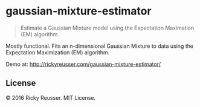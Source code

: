 # gaussian-mixture-estimator

> Estimate a Gaussian Mixture model using the Expectation Maximation (EM) algorithm

Mostly functional. Fits an n-dimensional Gaussian Mixture to data using the Expectation Maximization (EM) algorithm.

Demo at: http://rickyreusser.com/gaussian-mixture-estimator/

## License

&copy; 2016 Ricky Reusser. MIT License.

[npm-image]: https://badge.fury.io/js/gaussian-mixture-estimator.svg
[npm-url]: https://npmjs.org/package/gaussian-mixture-estimator
[travis-image]: https://travis-ci.org/rreusser/gaussian-mixture-estimator.svg?branch=master
[travis-url]: https://travis-ci.org//gaussian-mixture-estimator
[daviddm-image]: https://david-dm.org/rreusser/gaussian-mixture-estimator.svg?theme=shields.io
[daviddm-url]: https://david-dm.org//gaussian-mixture-estimator
